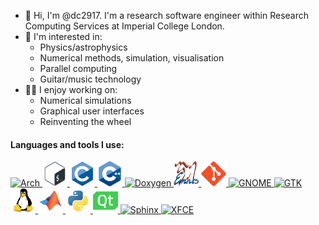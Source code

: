 - 👋 Hi, I'm @dc2917. I'm a research software engineer within Research Computing Services at Imperial College London.
- 👀 I'm interested in:
  - Physics/astrophysics
  - Numerical methods, simulation, visualisation
  - Parallel computing
  - Guitar/music technology
- 🧑‍💻 I enjoy working on:
  - Numerical simulations
  - Graphical user interfaces
  - Reinventing the wheel

<h4 align="left">Languages and tools I use:</h4>
<p align="left">
    <a href="https://archlinux.org/" target="_blank" rel="noreferrer"> <img src="https://www.vectorlogo.zone/logos/archlinux/archlinux-icon.svg" alt="Arch" width="40" height="40"/> </a>
    <a href="https://www.gnu.org/software/bash/" target="_blank" rel="noreferrer"> <img src="https://raw.githubusercontent.com/devicons/devicon/master/icons/bash/bash-original.svg" alt="Bash" width="40" height="40"/> </a>
    <a href="https://www.cprogramming.com/" target="_blank" rel="noreferrer"> <img src="https://raw.githubusercontent.com/devicons/devicon/master/icons/c/c-original.svg" alt="C" width="40" height="40"/> </a>
    <a href="https://www.w3schools.com/cpp/" target="_blank" rel="noreferrer"> <img src="https://raw.githubusercontent.com/devicons/devicon/master/icons/cplusplus/cplusplus-original.svg" alt="C++" width="40" height="40"/> </a>
    <a href="https://www.doxygen.nl/" target="_blank" rel="noreferrer"> <img src="https://www.doxygen.nl/favicon.ico" alt="Doxygen" width="40" height="40"/> </a>
    <a href="https://www.gnu.org/software/emacs/" target="_blank" rel="noreferrer"> <img src="https://raw.githubusercontent.com/gilbarbara/logos/main/logos/emacs.svg" alt="Emacs" width="40" height="40"/> </a>
    <a href="https://git-scm.com/" target="_blank" rel="noreferrer"> <img src="https://raw.githubusercontent.com/devicons/devicon/master/icons/git/git-original.svg" alt="git" width="40" height="40"/> </a>
    <a href="https://www.gnome.org/" target="_blank" rel="noreferrer"> <img src="https://cdn.simpleicons.org/gnome/black/white" alt="GNOME" width="40" height="40"/> </a>
    <a href="https://www.gtk.org/" target="_blank" rel="noreferrer"> <img src="https://upload.wikimedia.org/wikipedia/commons/7/71/GTK_logo.svg" alt="GTK" width="40" height="40"/> </a>
    <a href="https://www.linux.org/" target="_blank" rel="noreferrer"> <img src="https://raw.githubusercontent.com/devicons/devicon/master/icons/linux/linux-original.svg" alt="Linux" width="40" height="40"/> </a>
    <a href="https://www.mathworks.com/" target="_blank" rel="noreferrer"> <img src="https://raw.githubusercontent.com/devicons/devicon/master/icons/matlab/matlab-original.svg" alt="MATLAB" width="40" height="40"/> </a>
    <a href="https://www.python.org" target="_blank" rel="noreferrer"> <img src="https://raw.githubusercontent.com/devicons/devicon/master/icons/python/python-original.svg" alt="Python" width="40" height="40"/> </a>
    <a href="https://www.qt.io/" target="_blank" rel="noreferrer"> <img src="https://raw.githubusercontent.com/devicons/devicon/master/icons/qt/qt-original.svg" alt="Qt" width="40" height="40"/> </a>
    <a href="https://www.sphinx-doc.org/en/master/" target="_blank" rel="noreferrer"> <img src="https://cdn.simpleicons.org/sphinx/black/white" alt="Sphinx" width="40" height="40"/> </a>
    <a href="https://www.xfce.org/" target="_blank" rel="noreferrer"> <img src="https://cdn.simpleicons.org/xfce/black/white" alt="XFCE" width="40" height="40"/> </a> 
</p>
